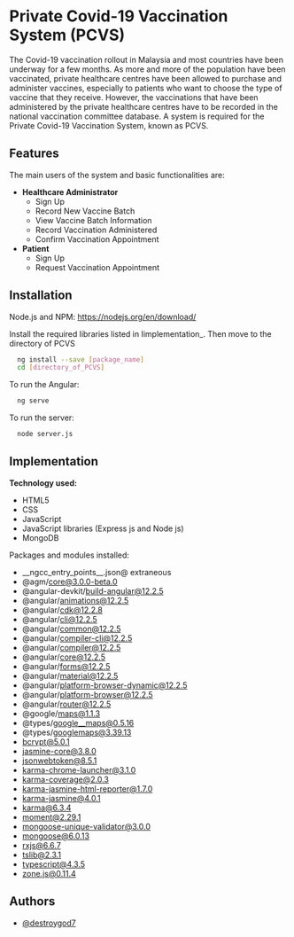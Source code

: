 
# Private Covid-19 Vaccination System (PCVS)

The Covid-19 vaccination rollout in Malaysia and most countries have been underway for a
few months. As more and more of the population have been vaccinated, private healthcare
centres have been allowed to purchase and administer vaccines, especially to patients who want
to choose the type of vaccine that they receive. However, the vaccinations that have been
administered by the private healthcare centres have to be recorded in the national vaccination
committee database. A system is required for the Private Covid-19 Vaccination System, known
as PCVS.


## Features
The main users of the system and basic functionalities are:
- __Healthcare Administrator__
    - Sign Up
    - Record New Vaccine Batch
    - View Vaccine Batch Information
    - Record Vaccination Administered
    - Confirm Vaccination Appointment
- __Patient__
    - Sign Up
    - Request Vaccination Appointment
    
## Installation

Node.js and NPM:  https://nodejs.org/en/download/ 

Install the required libraries listed in Iimplementation_. Then move to the directory of PCVS   
```bash
  ng install --save [package_name]
  cd [directory_of_PCVS]
```
To run the Angular:
```bash
  ng serve
```
To run the server:
```bash
  node server.js
```
## Implementation
__Technology used:__
- HTML5 
- CSS 
- JavaScript
- JavaScript libraries (Express js and Node js) 
- MongoDB

Packages and modules installed:
- \_\_ngcc_entry_points__.json@ extraneous        
- @agm/core@3.0.0-beta.0
- @angular-devkit/build-angular@12.2.5
- @angular/animations@12.2.5
- @angular/cdk@12.2.8
- @angular/cli@12.2.5
- @angular/common@12.2.5
- @angular/compiler-cli@12.2.5
- @angular/compiler@12.2.5
- @angular/core@12.2.5
- @angular/forms@12.2.5
- @angular/material@12.2.5
- @angular/platform-browser-dynamic@12.2.5      
- @angular/platform-browser@12.2.5
- @angular/router@12.2.5
- @google/maps@1.1.3
- @types/google__maps@0.5.16
- @types/googlemaps@3.39.13
- bcrypt@5.0.1
- jasmine-core@3.8.0
- jsonwebtoken@8.5.1
- karma-chrome-launcher@3.1.0
- karma-coverage@2.0.3
- karma-jasmine-html-reporter@1.7.0
- karma-jasmine@4.0.1
- karma@6.3.4
- moment@2.29.1
- mongoose-unique-validator@3.0.0
- mongoose@6.0.13
- rxjs@6.6.7
- tslib@2.3.1
- typescript@4.3.5
- zone.js@0.11.4
## Authors

- [@destroygod7](https://github.com/destroygod7)

